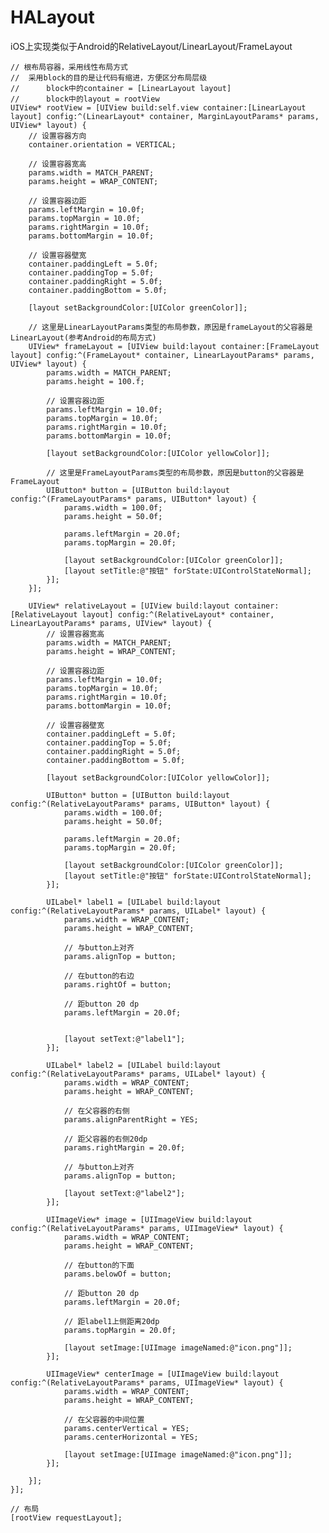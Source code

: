 # HALayout
iOS上实现类似于Android的RelativeLayout/LinearLayout/FrameLayout

    // 根布局容器，采用线性布局方式
    //  采用block的目的是让代码有缩进，方便区分布局层级
    //      block中的container = [LinearLayout layout]
    //      block中的layout = rootView
    UIView* rootView = [UIView build:self.view container:[LinearLayout layout] config:^(LinearLayout* container, MarginLayoutParams* params, UIView* layout) {
        // 设置容器方向
        container.orientation = VERTICAL;
        
        // 设置容器宽高
        params.width = MATCH_PARENT;
        params.height = WRAP_CONTENT;
        
        // 设置容器边距
        params.leftMargin = 10.0f;
        params.topMargin = 10.0f;
        params.rightMargin = 10.0f;
        params.bottomMargin = 10.0f;
        
        // 设置容器壁宽
        container.paddingLeft = 5.0f;
        container.paddingTop = 5.0f;
        container.paddingRight = 5.0f;
        container.paddingBottom = 5.0f;
        
        [layout setBackgroundColor:[UIColor greenColor]];
        
        // 这里是LinearLayoutParams类型的布局参数，原因是frameLayout的父容器是LinearLayout(参考Android的布局方式)
        UIView* frameLayout = [UIView build:layout container:[FrameLayout layout] config:^(FrameLayout* container, LinearLayoutParams* params, UIView* layout) {
            params.width = MATCH_PARENT;
            params.height = 100.f;
            
            // 设置容器边距
            params.leftMargin = 10.0f;
            params.topMargin = 10.0f;
            params.rightMargin = 10.0f;
            params.bottomMargin = 10.0f;
            
            [layout setBackgroundColor:[UIColor yellowColor]];
            
            // 这里是FrameLayoutParams类型的布局参数，原因是button的父容器是FrameLayout
            UIButton* button = [UIButton build:layout config:^(FrameLayoutParams* params, UIButton* layout) {
                params.width = 100.0f;
                params.height = 50.0f;
                
                params.leftMargin = 20.0f;
                params.topMargin = 20.0f;
                
                [layout setBackgroundColor:[UIColor greenColor]];
                [layout setTitle:@"按钮" forState:UIControlStateNormal];
            }];
        }];
        
        UIView* relativeLayout = [UIView build:layout container:[RelativeLayout layout] config:^(RelativeLayout* container, LinearLayoutParams* params, UIView* layout) {
            // 设置容器宽高
            params.width = MATCH_PARENT;
            params.height = WRAP_CONTENT;
            
            // 设置容器边距
            params.leftMargin = 10.0f;
            params.topMargin = 10.0f;
            params.rightMargin = 10.0f;
            params.bottomMargin = 10.0f;
            
            // 设置容器壁宽
            container.paddingLeft = 5.0f;
            container.paddingTop = 5.0f;
            container.paddingRight = 5.0f;
            container.paddingBottom = 5.0f;
            
            [layout setBackgroundColor:[UIColor yellowColor]];
            
            UIButton* button = [UIButton build:layout config:^(RelativeLayoutParams* params, UIButton* layout) {
                params.width = 100.0f;
                params.height = 50.0f;
                
                params.leftMargin = 20.0f;
                params.topMargin = 20.0f;
                
                [layout setBackgroundColor:[UIColor greenColor]];
                [layout setTitle:@"按钮" forState:UIControlStateNormal];
            }];
            
            UILabel* label1 = [UILabel build:layout config:^(RelativeLayoutParams* params, UILabel* layout) {
                params.width = WRAP_CONTENT;
                params.height = WRAP_CONTENT;
                
                // 与button上对齐
                params.alignTop = button;
                
                // 在button的右边
                params.rightOf = button;
                
                // 距button 20 dp
                params.leftMargin = 20.0f;
                
                
                [layout setText:@"label1"];
            }];
            
            UILabel* label2 = [UILabel build:layout config:^(RelativeLayoutParams* params, UILabel* layout) {
                params.width = WRAP_CONTENT;
                params.height = WRAP_CONTENT;
                
                // 在父容器的右侧
                params.alignParentRight = YES;
                
                // 距父容器的右侧20dp
                params.rightMargin = 20.0f;
                
                // 与button上对齐
                params.alignTop = button;
                
                [layout setText:@"label2"];
            }];
            
            UIImageView* image = [UIImageView build:layout config:^(RelativeLayoutParams* params, UIImageView* layout) {
                params.width = WRAP_CONTENT;
                params.height = WRAP_CONTENT;
                
                // 在button的下面
                params.belowOf = button;
                
                // 距button 20 dp
                params.leftMargin = 20.0f;
                
                // 距label1上侧距离20dp
                params.topMargin = 20.0f;
                
                [layout setImage:[UIImage imageNamed:@"icon.png"]];
            }];
            
            UIImageView* centerImage = [UIImageView build:layout config:^(RelativeLayoutParams* params, UIImageView* layout) {
                params.width = WRAP_CONTENT;
                params.height = WRAP_CONTENT;
                
                // 在父容器的中间位置
                params.centerVertical = YES;
                params.centerHorizontal = YES;
                
                [layout setImage:[UIImage imageNamed:@"icon.png"]];
            }];
            
        }];
    }];
    
    // 布局
    [rootView requestLayout];
